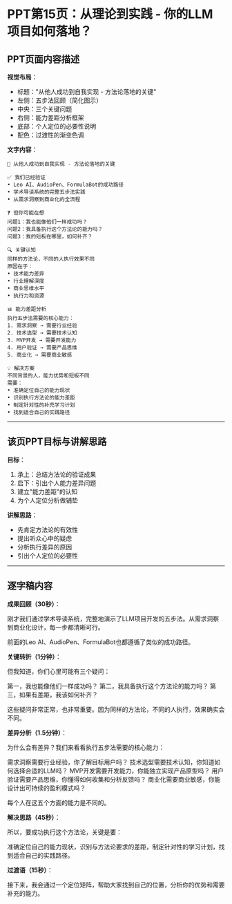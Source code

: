 # PPT第15页：从理论到实践 - 你的LLM项目如何落地？

## PPT页面内容描述

**视觉布局**：
- 标题："从他人成功到自我实现 - 方法论落地的关键"
- 左侧：五步法回顾（简化图示）
- 中央：三个关键问题
- 右侧：能力差距分析框架
- 底部：个人定位的必要性说明
- 配色：过渡性的渐变色调

**文字内容**：
```
🤔 从他人成功到自我实现 - 方法论落地的关键

✅ 我们已经验证
• Leo AI、AudioPen、FormulaBot的成功路径
• 学术导读系统的完整五步法实践
• 从需求洞察到商业化的全流程

❓ 但你可能在想
问题1：我也能像他们一样成功吗？
问题2：我具备执行这个方法论的能力吗？
问题3：我的短板在哪里，如何补齐？

🔍 关键认知
同样的方法论，不同的人执行效果不同
原因在于：
• 技术能力差异
• 行业理解深度
• 商业思维水平
• 执行力和资源

📊 能力差距分析
执行五步法需要的核心能力：
1. 需求洞察 → 需要行业经验
2. 技术选型 → 需要技术认知
3. MVP开发 → 需要开发能力
4. 用户验证 → 需要产品思维
5. 商业化 → 需要商业敏感

💡 解决方案
不同背景的人，能力优势和短板不同
需要：
• 准确定位自己的能力现状
• 识别执行方法论的能力差距
• 制定针对性的补充学习计划
• 找到适合自己的实践路径
```

---

## 该页PPT目标与讲解思路

**目标**：
1. 承上：总结方法论的验证成果
2. 启下：引出个人能力差异问题
3. 建立"能力差距"的认知
4. 为个人定位分析做铺垫

**讲解思路**：
- 先肯定方法论的有效性
- 提出听众心中的疑虑
- 分析执行差异的原因
- 引出个人定位的必要性

---

## 逐字稿内容

**成果回顾（30秒）**：

刚才我们通过学术导读系统，完整地演示了LLM项目开发的五步法。从需求洞察到商业化设计，每一步都清晰可行。

前面的Leo AI、AudioPen、FormulaBot也都遵循了类似的成功路径。

**关键转折（1分钟）**：

但我知道，你们心里可能有三个疑问：

第一，我也能像他们一样成功吗？
第二，我具备执行这个方法论的能力吗？
第三，如果有差距，我该如何补齐？

这些疑问非常正常，也非常重要。因为同样的方法论，不同的人执行，效果确实会不同。

**差异分析（1.5分钟）**：

为什么会有差异？我们来看看执行五步法需要的核心能力：

需求洞察需要行业经验，你了解目标用户吗？
技术选型需要技术认知，你知道如何选择合适的LLM吗？
MVP开发需要开发能力，你能独立实现产品原型吗？
用户验证需要产品思维，你懂得如何收集和分析反馈吗？
商业化需要商业敏感，你能设计出可持续的盈利模式吗？

每个人在这五个方面的能力是不同的。

**解决思路（45秒）**：

所以，要成功执行这个方法论，关键是要：

准确定位自己的能力现状，识别与方法论要求的差距，制定针对性的学习计划，找到适合自己的实践路径。

**过渡语（15秒）**：

接下来，我会通过一个定位矩阵，帮助大家找到自己的位置，分析你的优势和需要补充的能力。 